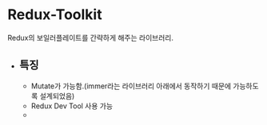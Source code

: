 # Redux-Toolkit

Redux의 보일러플레이트를 간략하게 해주는 라이브러리.

- ## 특징
  - Mutate가 가능함.(immer라는 라이브러리 아래에서 동작하기 때문에 가능하도록 설계되었음)
  - Redux Dev Tool 사용 가능
  - 